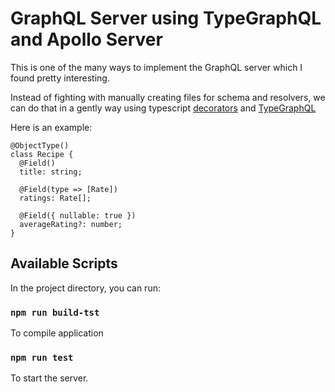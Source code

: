 # GraphQL Server using  TypeGraphQL and Apollo Server

This is one of the many ways to implement the GraphQL server which I found pretty interesting.

Instead of fighting with manually creating files for schema and resolvers, we can do that in a gently way using typescript [decorators](https://www.typescriptlang.org/docs/handbook/decorators.html) and [TypeGraphQL](https://typegraphql.com/)

Here is an example:


```
@ObjectType()
class Recipe {
  @Field()
  title: string;

  @Field(type => [Rate])
  ratings: Rate[];

  @Field({ nullable: true })
  averageRating?: number;
}
```

## Available Scripts

In the project directory, you can run:

### `npm run build-tst`

To compile application

### `npm run test`

To start the server.<br />

